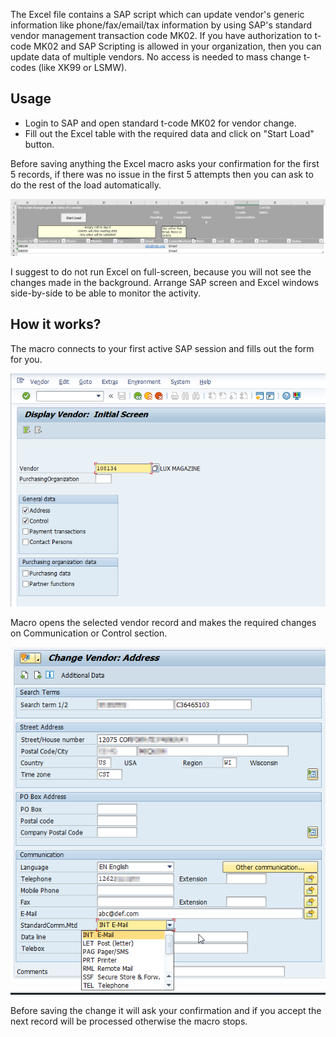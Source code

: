 The Excel file contains a SAP script which can update vendor's generic information like phone/fax/email/tax information by using SAP's standard vendor management transaction code MK02.
If you have authorization to t-code MK02 and SAP Scripting is allowed in your organization, then you can update data of multiple vendors. No access is needed to mass change t-codes (like XK99 or LSMW).

## Usage

- Login to SAP and open standard t-code MK02 for vendor change.
- Fill out the Excel table with the required data and click on "Start Load" button.

Before saving anything the Excel macro asks your confirmation for the first 5 records, if there was no issue in the first 5 attempts then you can ask to do the rest of the load automatically.

![Macro](https://github.com/viszi/codes/blob/master/SAP/VendorGenericChanges/images/00_Main.png)

I suggest to do not run Excel on full-screen, because you will not see the changes made in the background. Arrange SAP screen and Excel windows side-by-side to be able to monitor the activity. 

## How it works?

The macro connects to your first active SAP session and fills out the form for you. 

![Start](https://github.com/viszi/codes/blob/master/SAP/VendorGenericChanges/images/01_VendorChange.png)

Macro opens the selected vendor record and makes the required changes on Communication or Control section.

![Communication](https://github.com/viszi/codes/blob/master/SAP/VendorGenericChanges/images/02_Communication.png)

Before saving the change it will ask your confirmation and if you accept the next record will be processed otherwise the macro stops.
